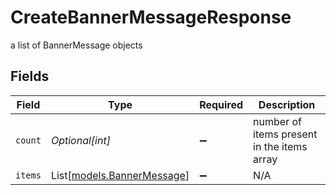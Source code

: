 # CreateBannerMessageResponse

a list of BannerMessage objects


## Fields

| Field                                                    | Type                                                     | Required                                                 | Description                                              |
| -------------------------------------------------------- | -------------------------------------------------------- | -------------------------------------------------------- | -------------------------------------------------------- |
| `count`                                                  | *Optional[int]*                                          | :heavy_minus_sign:                                       | number of items present in the items array               |
| `items`                                                  | List[[models.BannerMessage](../models/bannermessage.md)] | :heavy_minus_sign:                                       | N/A                                                      |